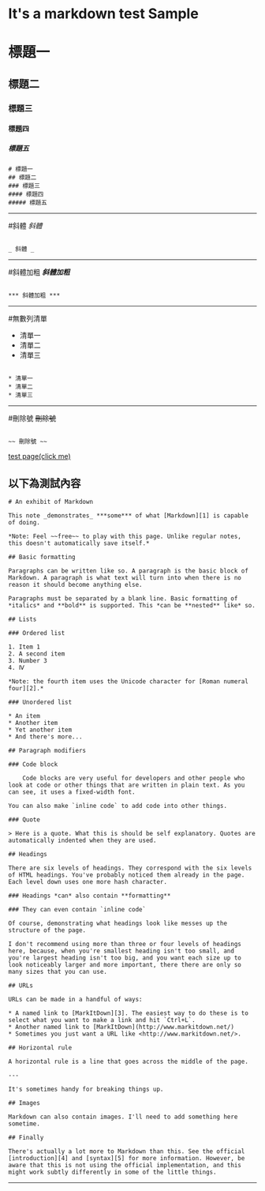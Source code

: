 # It's a markdown test Sample
# 標題一
## 標題二
### 標題三
#### 標題四
##### 標題五
	# 標題一
	## 標題二
	### 標題三
	#### 標題四
	##### 標題五
---
#斜體
_斜體_
<pre><code>
_ 斜體 _
</code></pre>
---
#斜體加粗
***斜體加粗***
<pre><code>
*** 斜體加粗 ***
</code></pre>
---
#無數列清單
* 清單一
* 清單二
* 清單三
<pre><code>
* 清單一
* 清單二
* 清單三
</code></pre>
---
#刪除號
~~刪除號~~
<pre><code>
~~ 刪除號 ~~
</code></pre>
[test page(click me)](https://rshihkaid.github.io/markdownTest/)

以下為測試內容
---

	# An exhibit of Markdown

	This note _demonstrates_ ***some*** of what [Markdown][1] is capable of doing.

	*Note: Feel ~~free~~ to play with this page. Unlike regular notes, this doesn't automatically save itself.*

	## Basic formatting

	Paragraphs can be written like so. A paragraph is the basic block of Markdown. A paragraph is what text will turn into when there is no reason it should become anything else.

	Paragraphs must be separated by a blank line. Basic formatting of *italics* and **bold** is supported. This *can be **nested** like* so.

	## Lists

	### Ordered list

	1. Item 1
	2. A second item
	3. Number 3
	4. Ⅳ

	*Note: the fourth item uses the Unicode character for [Roman numeral four][2].*

	### Unordered list

	* An item
	* Another item
	* Yet another item
	* And there's more...

	## Paragraph modifiers

	### Code block

	    Code blocks are very useful for developers and other people who look at code or other things that are written in plain text. As you can see, it uses a fixed-width font.

	You can also make `inline code` to add code into other things.

	### Quote

	> Here is a quote. What this is should be self explanatory. Quotes are automatically indented when they are used.

	## Headings

	There are six levels of headings. They correspond with the six levels of HTML headings. You've probably noticed them already in the page. Each level down uses one more hash character.

	### Headings *can* also contain **formatting**

	### They can even contain `inline code`

	Of course, demonstrating what headings look like messes up the structure of the page.

	I don't recommend using more than three or four levels of headings here, because, when you're smallest heading isn't too small, and you're largest heading isn't too big, and you want each size up to look noticeably larger and more important, there there are only so many sizes that you can use.

	## URLs

	URLs can be made in a handful of ways:

	* A named link to [MarkItDown][3]. The easiest way to do these is to select what you want to make a link and hit `Ctrl+L`.
	* Another named link to [MarkItDown](http://www.markitdown.net/)
	* Sometimes you just want a URL like <http://www.markitdown.net/>.

	## Horizontal rule

	A horizontal rule is a line that goes across the middle of the page.

	---

	It's sometimes handy for breaking things up.

	## Images

	Markdown can also contain images. I'll need to add something here sometime.

	## Finally

	There's actually a lot more to Markdown than this. See the official [introduction][4] and [syntax][5] for more information. However, be aware that this is not using the official implementation, and this might work subtly differently in some of the little things.

---